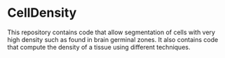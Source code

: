 # CellDensity

This repository contains code that allow segmentation of cells with very high density such as found in brain germinal zones.
It also contains code that compute the density of a tissue using different techniques.
